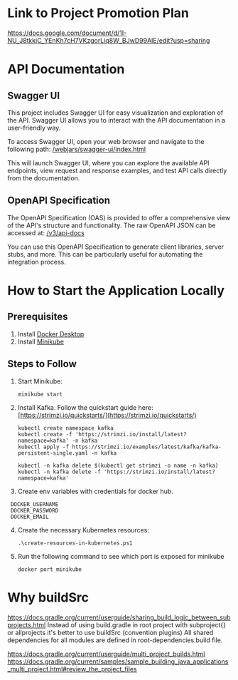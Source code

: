 # Link to Project Promotion Plan
https://docs.google.com/document/d/1I-NU_J8tkkjC_YEnKh7cH7VKzgorLiq8W_BJwD99AIE/edit?usp=sharing

# API Documentation

## Swagger UI

This project includes Swagger UI for easy visualization and exploration of the API. Swagger UI allows you to interact with the API documentation in a user-friendly way.

To access Swagger UI, open your web browser and navigate to the following path:
[/webjars/swagger-ui/index.html](/webjars/swagger-ui/index.html)



This will launch Swagger UI, where you can explore the available API endpoints, view request and response examples, and test API calls directly from the documentation.

## OpenAPI Specification

The OpenAPI Specification (OAS) is provided to offer a comprehensive view of the API's structure and functionality. The raw OpenAPI JSON can be accessed at:
[/v3/api-docs](/v3/api-docs)

You can use this OpenAPI Specification to generate client libraries, server stubs, and more. This can be particularly useful for automating the integration process.


# How to Start the Application Locally

## Prerequisites

1. Install [Docker Desktop](https://www.docker.com/products/docker-desktop)
2. Install [Minikube](https://minikube.sigs.k8s.io/docs/start/)

## Steps to Follow

1. Start Minikube:

    ```
    minikube start
    ```

2. Install Kafka. Follow the quickstart guide here: [https://strimzi.io/quickstarts/](https://strimzi.io/quickstarts/)
   ```
   kubectl create namespace kafka
   kubectl create -f 'https://strimzi.io/install/latest?namespace=kafka' -n kafka
   kubectl apply -f https://strimzi.io/examples/latest/kafka/kafka-persistent-single.yaml -n kafka 
   
   kubectl -n kafka delete $(kubectl get strimzi -o name -n kafka)
   kubectl -n kafka delete -f 'https://strimzi.io/install/latest?namespace=kafka'
   ```


3. Create env variables with credentials for docker hub. 
  ``` 
   DOCKER_USERNAME
   DOCKER_PASSWORD
   DOCKER_EMAIL
  ```

4. Create the necessary Kubernetes resources:
    ```
    .\create-resources-in-kubernetes.ps1
    ```

4. Run the following command to see which port is exposed for minikube
    ```
    docker port minikube
    ```

# Why buildSrc
https://docs.gradle.org/current/userguide/sharing_build_logic_between_subprojects.html
Instead of using build.gradle in root project with subproject{} or allprojects it's better to use buildSrc (convention plugins) 
All shared dependencies for all modules are defined in root-dependencies.build file. 

https://docs.gradle.org/current/userguide/multi_project_builds.html
https://docs.gradle.org/current/samples/sample_building_java_applications_multi_project.html#review_the_project_files




